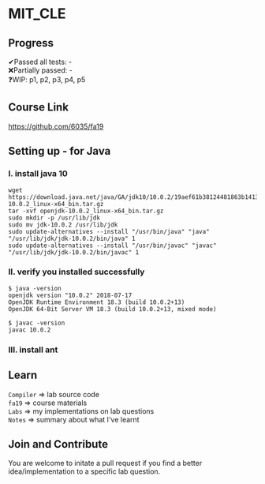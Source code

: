 # MIT_CLE

## Progress
✔Passed all tests: -\
❌Partially passed: -\
❓WIP: p1, p2, p3, p4, p5

## Course Link
https://github.com/6035/fa19

## Setting up - for Java
### I. install java 10
```
wget https://download.java.net/java/GA/jdk10/10.0.2/19aef61b38124481863b1413dce1855f/13/openjdk-10.0.2_linux-x64_bin.tar.gz
tar -xvf openjdk-10.0.2_linux-x64_bin.tar.gz
sudo mkdir -p /usr/lib/jdk
sudo mv jdk-10.0.2 /usr/lib/jdk
sudo update-alternatives --install "/usr/bin/java" "java" "/usr/lib/jdk/jdk-10.0.2/bin/java" 1
sudo update-alternatives --install "/usr/bin/javac" "javac" "/usr/lib/jdk/jdk-10.0.2/bin/javac" 1
```
### II. verify you installed successfully
```
$ java -version
openjdk version "10.0.2" 2018-07-17
OpenJDK Runtime Environment 18.3 (build 10.0.2+13)
OpenJDK 64-Bit Server VM 18.3 (build 10.0.2+13, mixed mode)
```
```
$ javac -version
javac 10.0.2
```
### III. install ant


## Learn
`Compiler` => lab source code\
`fa19` => course materials\
`Labs` => my implementations on lab questions\
`Notes` => summary about what I've learnt

## Join and Contribute
You are welcome to initate a pull request if you find a better idea/implementation to a specific lab question.
